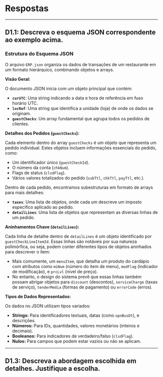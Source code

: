 # Respostas 
---
## D1.1: Descreva o esquema JSON correspondente ao exemplo acima.

### **Estrutura do Esquema JSON**

O arquivo `ERP.json` organiza os dados de transações de um restaurante em um formato hierárquico, combinando objetos e arrays.

**Visão Geral:**

O documento JSON inicia com um objeto principal que contém:
* **`curUTC`**: Uma string indicando a data e hora de referência em fuso horário UTC.
* **`locRef`**: Uma string que identifica a unidade (loja) de onde os dados se originam.
* **`guestChecks`**: Um array fundamental que agrupa todos os pedidos de clientes.

**Detalhes dos Pedidos (`guestChecks`):**

Cada elemento dentro do array `guestChecks` é um objeto que representa um pedido individual. Estes objetos incluem informações essenciais do pedido, como:
* Um identificador único (`guestCheckId`).
* O número da conta (`chkNum`).
* Flags de status (`clsdFlag`).
* Vários valores totalizados do pedido (`subTtl`, `chkTtl`, `payTtl`, etc.).

Dentro de cada pedido, encontramos subestruturas em formato de arrays para mais detalhes:
* **`taxes`**: Uma lista de objetos, onde cada um descreve um imposto específico aplicado ao pedido.
* **`detailLines`**: Uma lista de objetos que representam as diversas linhas de um pedido.

**Aninhamentos Chave (`detailLines`):**

Cada linha de detalhe dentro de `detailLines` é um objeto identificado por `guestCheckLineItemId`. Essas linhas são notáveis por sua natureza polimórfica, ou seja, podem conter diferentes tipos de objetos aninhados para descrever o item:
* Mais comumente, um `menuItem`, que detalha um produto do cardápio com atributos como `miNum` (número do item de menu), `modFlag` (indicador de modificação), e `prcLvl` (nível de preço).
* No entanto, o design do sistema prevê que essas linhas também possam abrigar objetos para `discount` (descontos), `serviceCharge` (taxas de serviço), `tenderMedia` (formas de pagamento) ou `errorCode` (erros).

**Tipos de Dados Representados:**

Os dados no JSON utilizam tipos variados:
* **Strings:** Para identificadores textuais, datas (como `opnBusDt`), e descrições.
* **Números:** Para IDs, quantidades, valores monetários (inteiros e decimais).
* **Booleanos:** Para indicadores de verdadeiro/falso (`clsdFlag`).
* **Nulos:** Para campos que podem estar vazios ou não se aplicam.

---  
## D1.3: Descreva a abordagem escolhida em detalhes. Justifique a escolha.
